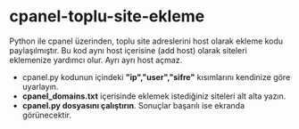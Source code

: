 # cpanel-toplu-site-ekleme
Python ile cpanel üzerinden, toplu site adreslerini host olarak ekleme kodu paylaşılmıştır. Bu kod aynı host içerisine (add host) olarak siteleri eklemenize yardımcı olur. Ayrı ayrı host açmaz.

- cpanel.py kodunun içindeki **"ip","user","sifre"** kısımlarını kendinize göre uyarlayın.
- **cpanel_domains.txt** içerisinde eklemek istediğiniz siteleri alt alta yazın.
- **cpanel.py dosyasını çalıştırın**. Sonuçlar başarılı ise ekranda görünecektir. 
